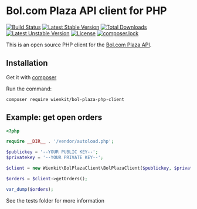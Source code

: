 # Bol.com Plaza API client for PHP
[![Build Status](https://travis-ci.org/wienkit/bol-plaza-php-client.svg?branch=master)](https://travis-ci.org/wienkit/bol-plaza-php-client)
[![Latest Stable Version](https://poser.pugx.org/wienkit/bol-plaza-php-client/v/stable)](https://packagist.org/packages/wienkit/bol-plaza-php-client)
[![Total Downloads](https://poser.pugx.org/wienkit/bol-plaza-php-client/downloads)](https://packagist.org/packages/wienkit/bol-plaza-php-client)
[![Latest Unstable Version](https://poser.pugx.org/bol-plaza-php-client/v/unstable)](https://packagist.org/packages/wienkit/bol-plaza-php-client)
[![License](https://poser.pugx.org/wienkit/bol-plaza-php-client/license)](https://packagist.org/packages/wienkit/bol-plaza-php-client)
[![composer.lock](https://poser.pugx.org/wienkit/bol-plaza-php-client/composerlock)](https://packagist.org/packages/wienkit/bol-plaza-php-client)

This is an open source PHP client for the [Bol.com Plaza API](https://developers.bol.com/documentatie/plaza-api/).

## Installation
Get it with [composer](https://getcomposer.org)

Run the command:
```
composer require wienkit/bol-plaza-php-client
```

## Example: get open orders
```php
<?php

require __DIR__ . '/vendor/autoload.php';

$publickey = '--YOUR PUBLIC KEY--';
$privatekey = '--YOUR PRIVATE KEY--';

$client = new Wienkit\BolPlazaClient\BolPlazaClient($publickey, $privatekey);

$orders = $client->getOrders();

var_dump($orders);
```

See the tests folder for more information
